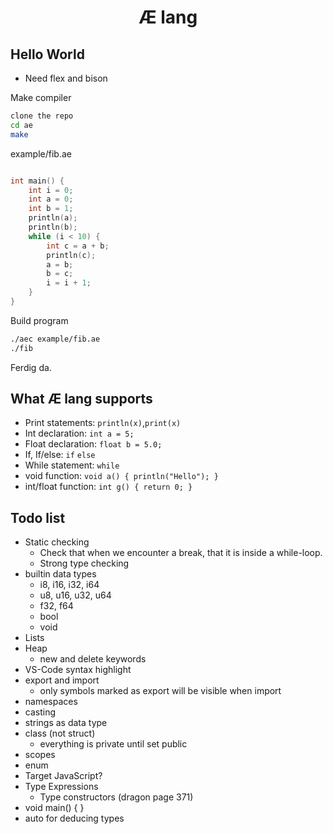 <div align="center">
    <h1>Æ lang</h1>
</div>

## Hello World

- Need flex and bison

Make compiler

```bash
clone the repo
cd ae
make
```

example/fib.ae

```c++

int main() {
    int i = 0;
    int a = 0;
    int b = 1;
    println(a);
    println(b);
    while (i < 10) {
        int c = a + b;
        println(c);
        a = b;
        b = c;
        i = i + 1;
    }
}
```

Build program

```bash
./aec example/fib.ae
./fib
```

Ferdig da.

## What Æ lang supports

- Print statements: `println(x)`,`print(x)`
- Int declaration: `int a = 5;`
- Float declaration: `float b = 5.0;`
- If, If/else: `if` `else`
- While statement: `while`
- void function: `void a() { println("Hello"); }`
- int/float function: `int g() { return 0; }`

## Todo list
* Static checking
    * Check that when we encounter a break, that it is inside a while-loop.
    * Strong type checking
* builtin data types
    * i8, i16, i32, i64
    * u8, u16, u32, u64
    * f32, f64
    * bool
    * void
* Lists
* Heap
    * new and delete keywords
* VS-Code syntax highlight
* export and import
    * only symbols marked as export will be visible when import
* namespaces
* casting
* strings as data type
* class (not struct)
    * everything is private until set public
* scopes
* enum
* Target JavaScript?
* Type Expressions
    * Type constructors (dragon page 371)
* void main() { }
* auto for deducing types